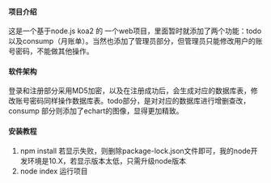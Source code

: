 
#### 项目介绍
这是一个基于node.js koa2 的 一个web项目，里面暂时就添加了两个功能：todo以及consump（月账单）。当然也添加了管理员部分，但管理员只能修改用户的账号密码，不能做其他操作。

#### 软件架构
登录和注册部分采用MD5加密，以及在注册成功后，会生成对应的数据库表，修改账号密码同样操作数据库表。todo部分，是对对应的数据库进行增删查改，consump 部分则添加了echart的图像，显得更加精致。


#### 安装教程

1. npm install
若显示失败，则删除package-lock.json文件即可，我的node开发环境是10.X，若显示版本太低，只需升级node版本
2. node index
运行项目


